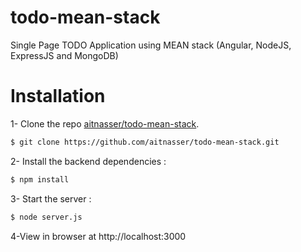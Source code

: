 # todo-mean-stack
Single Page TODO Application using MEAN stack 
(Angular, NodeJS, ExpressJS and MongoDB)


# Installation


1- Clone the repo [aitnasser/todo-mean-stack](https://github.com/aitnasser/todo-mean-stack).

```sh
$ git clone https://github.com/aitnasser/todo-mean-stack.git
```

2- Install the backend dependencies :

```sh
$ npm install
```

3- Start the server :

```sh
$ node server.js
```

4-View in browser at http://localhost:3000


